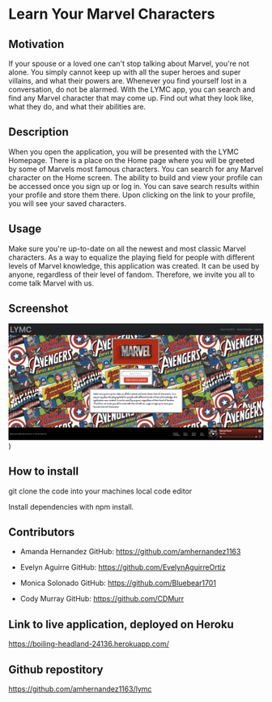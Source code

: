 # Learn Your Marvel Characters

## Motivation

If your spouse or a loved one can't stop talking about Marvel, you're not alone.
You simply cannot keep up with all the super heroes and super villains, and what their powers are.
Whenever you find yourself lost in a conversation, do not be alarmed.
With the LYMC app, you can search and find any Marvel character that may come up.
Find out what they look like, what they do, and what their abilities are.

## Description

When you open the application, you will be presented with the LYMC Homepage. There is a place on the Home page where you will be greeted by some of Marvels most famous characters. You can search for any Marvel character on the Home screen.
The ability to build and view your profile can be accessed once you sign up or log in. You can save search results within your profile and store them there. Upon clicking on the link to your profile, you will see your saved characters.

## Usage

Make sure you're up-to-date on all the newest and most classic Marvel characters. As a way to equalize the playing field for people with different levels of Marvel knowledge, this application was created. It can be used by anyone, regardless of their level of fandom. Therefore, we invite you all to come talk Marvel with us.

## Screenshot

![screenshot](/client/public/assets/img/Screen%20Shot%20LYMC.png))

## How to install

git clone the code into your machines local code editor

Install dependencies with npm install.

## Contributors

- Amanda Hernandez
  GitHub:
  https://github.com/amhernandez1163

- Evelyn Aguirre
  GitHub:
  https://github.com/EvelynAguirreOrtiz

- Monica Solonado
  GitHub:
  https://github.com/Bluebear1701

- Cody Murray
  GitHub:
  https://github.com/CDMurr

## Link to live application, deployed on Heroku

https://boiling-headland-24136.herokuapp.com/

## Github repostitory

https://github.com/amhernandez1163/lymc
